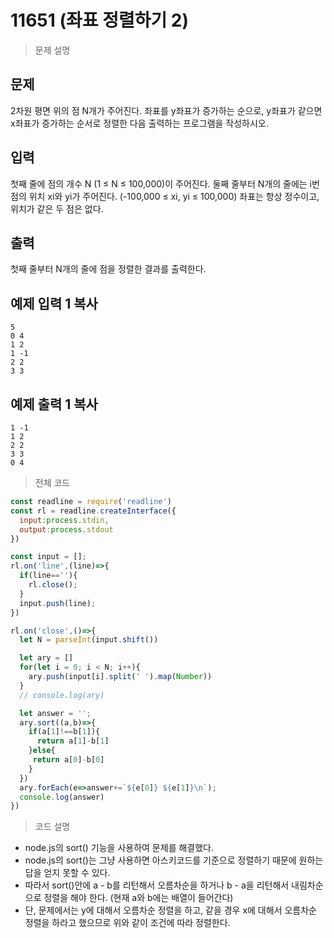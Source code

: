 # 11651 (좌표 정렬하기 2)

> 문제 설명

## 문제

2차원 평면 위의 점 N개가 주어진다. 좌표를 y좌표가 증가하는 순으로, y좌표가 같으면 x좌표가 증가하는 순서로 정렬한 다음 출력하는 프로그램을 작성하시오.

## 입력

첫째 줄에 점의 개수 N (1 ≤ N ≤ 100,000)이 주어진다. 둘째 줄부터 N개의 줄에는 i번점의 위치 xi와 yi가 주어진다. (-100,000 ≤ xi, yi ≤ 100,000) 좌표는 항상 정수이고, 위치가 같은 두 점은 없다.

## 출력

첫째 줄부터 N개의 줄에 점을 정렬한 결과를 출력한다.

## 예제 입력 1 복사

```
5
0 4
1 2
1 -1
2 2
3 3

```

## 예제 출력 1 복사

```
1 -1
1 2
2 2
3 3
0 4
```

> 전체 코드

```node.js
const readline = require('readline')
const rl = readline.createInterface({
  input:process.stdin,
  output:process.stdout
})

const input = [];
rl.on('line',(line)=>{
  if(line==''){
    rl.close();
  }
  input.push(line);
})

rl.on('close',()=>{
  let N = parseInt(input.shift())

  let ary = []
  for(let i = 0; i < N; i++){
    ary.push(input[i].split(' ').map(Number))
  }
  // console.log(ary)

  let answer = '';
  ary.sort((a,b)=>{
    if(a[1]!==b[1]){
      return a[1]-b[1]
    }else{
     return a[0]-b[0] 
    }
  })
  ary.forEach(e=>answer+=`${e[0]} ${e[1]}\n`);
  console.log(answer)
})
```

>코드 설명

- node.js의 sort() 기능을 사용하여 문제를 해결했다.
- node.js의 sort()는 그냥 사용하면 아스키코드를 기준으로 정렬하기 때문에 원하는 답을 얻지 못할 수 있다.
- 따라서 sort()안에 a - b를 리턴해서 오름차순을 하거나 b - a을 리턴해서 내림차순으로 정렬을 해야 한다. (현재 a와 b에는 배열이 들어간다)
- 단, 문제에서는 y에 대해서 오름차순 정렬을 하고, 같을 경우 x에 대해서 오름차순 정렬을 하라고 했으므로 위와 같이 조건에 따라 정렬한다.
